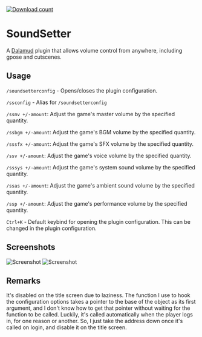 [![Download count](https://img.shields.io/endpoint?url=https://vz32sgcoal.execute-api.us-east-1.amazonaws.com/SoundSetter)](https://github.com/karashiiro/SoundSetter)

# SoundSetter
A [Dalamud](https://github.com/goatcorp/Dalamud) plugin that allows volume control from anywhere, including gpose and cutscenes.

## Usage
`/soundsetterconfig` - Opens/closes the plugin configuration.

`/ssconfig` - Alias for `/soundsetterconfig`

`/ssmv +/-amount`: Adjust the game's master volume by the specified quantity.

`/ssbgm +/-amount`: Adjust the game's BGM volume by the specified quantity.

`/sssfx +/-amount`: Adjust the game's SFX volume by the specified quantity.

`/ssv +/-amount`: Adjust the game's voice volume by the specified quantity.

`/sssys +/-amount`: Adjust the game's system sound volume by the specified quantity.

`/ssas +/-amount`: Adjust the game's ambient sound volume by the specified quantity.

`/ssp +/-amount`: Adjust the game's performance volume by the specified quantity.

`Ctrl+K` - Default keybind for opening the plugin configuration. This can be changed in the plugin configuration.

## Screenshots
![Screenshot](https://raw.githubusercontent.com/karashiiro/SoundSetter/master/Assets/0.gif)
![Screenshot](https://raw.githubusercontent.com/karashiiro/SoundSetter/master/Assets/1.png)

## Remarks

It's disabled on the title screen due to laziness. The function I use to hook the configuration options takes a pointer to the base of the object
as its first argument, and I don't know how to get that pointer without waiting for the function to be called. Luckily, it's called automatically
when the player logs in, for one reason or another. So, I just take the address down once it's called on login, and disable it on the title screen.
